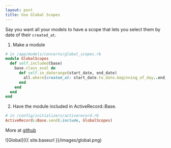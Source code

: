 ```yaml
---
layout: post
title: Use Global Scopes
---
```

Say you want all your models to have a scope that lets you select them by date of their `created_at`.

1. Make a module

```ruby
# in /app/models/concerns/global_scopes.rb
module GlobalScopes
  def self.included(base)
    base.class_eval do
      def self.in_daterange(start_date, end_date)
        all.where(created_at: start_date.to_date.beginning_of_day..end_date.to_date.end_of_day)
      end
    end
  end
end
```

2. Have the module included in ActiveRecord::Base.

```ruby
# in /config/initializers/activerecord.rb
ActiveRecord::Base.send(:include, GlobalScopes)
```

More at [github](http://stackoverflow.com/a/32710395/3319298)

![Global]({{ site.baseurl }}/images/global.png)
